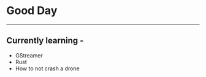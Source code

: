 # Good Day

---

## Currently learning - 
   * GStreamer
   * Rust
   * How to not crash a drone
   
   

